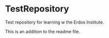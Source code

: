 # TestRepository
Test repository for learning w the Erdos Institute.

This is an addition to the readme file.